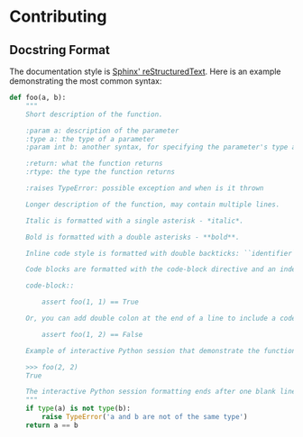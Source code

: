 Contributing
============

Docstring Format
----------------

The documentation style is [Sphinx' reStructuredText](http://www.sphinx-doc.org/en/master/usage/restructuredtext/basics.html). Here is an example demonstrating the most common syntax:

```python
def foo(a, b):
    """
    Short description of the function.

    :param a: description of the parameter
    :type a: the type of a parameter
    :param int b: another syntax, for specifying the parameter's type and description together

    :return: what the function returns
    :rtype: the type the function returns

    :raises TypeError: possible exception and when is it thrown

    Longer description of the function, may contain multiple lines.

    Italic is formatted with a single asterisk - *italic*.

    Bold is formatted with a double asterisks - **bold**.

    Inline code style is formatted with double backticks: ``identifier``.

    Code blocks are formatted with the code-block directive and an indentation:

    code-block::

        assert foo(1, 1) == True

    Or, you can add double colon at the end of a line to include a code block after that line::

        assert foo(1, 2) == False

    Example of interactive Python session that demonstrate the function are formatted with three greater-thans:

    >>> foo(2, 2)
    True

    The interactive Python session formatting ends after one blank line
    """
    if type(a) is not type(b):
        raise TypeError('a and b are not of the same type')
    return a == b
```
